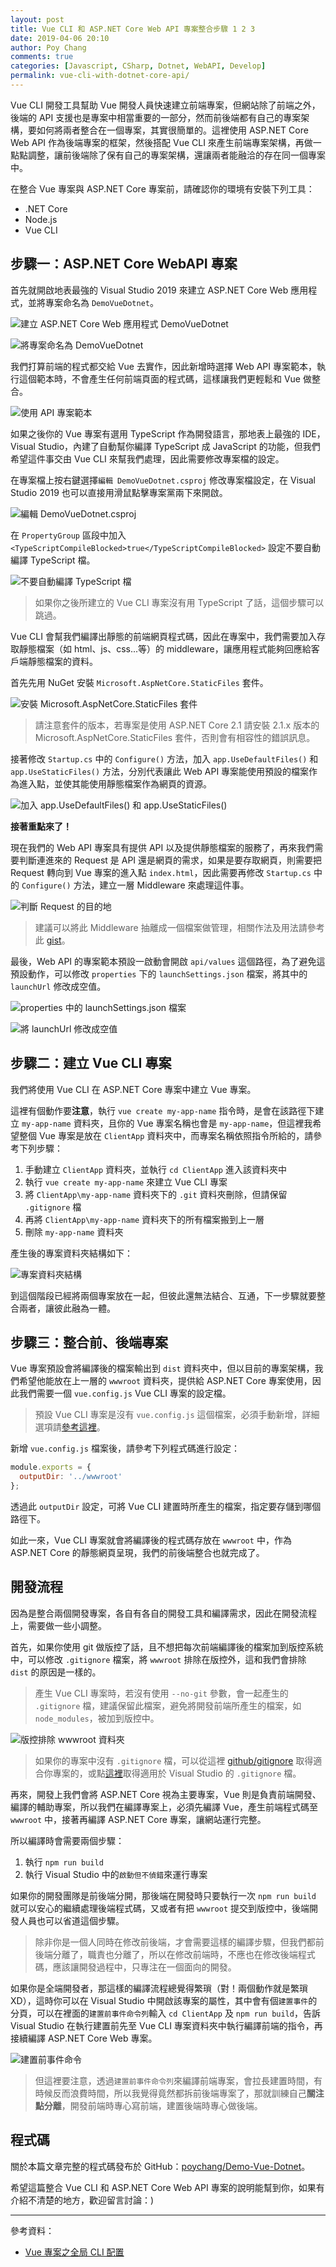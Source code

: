 ```yaml
---
layout: post
title: Vue CLI 和 ASP.NET Core Web API 專案整合步驟 1 2 3
date: 2019-04-06 20:10
author: Poy Chang
comments: true
categories: [Javascript, CSharp, Dotnet, WebAPI, Develop]
permalink: vue-cli-with-dotnet-core-api/
---
```


Vue CLI 開發工具幫助 Vue 開發人員快速建立前端專案，但網站除了前端之外，後端的 API 支援也是專案中相當重要的一部分，然而前後端都有自己的專案架構，要如何將兩者整合在一個專案，其實很簡單的。這裡使用 ASP.NET Core Web API 作為後端專案的框架，然後搭配 Vue CLI 來產生前端專案架構，再做一點點調整，讓前後端除了保有自己的專案架構，還讓兩者能融洽的存在同一個專案中。

在整合 Vue 專案與 ASP.NET Core 專案前，請確認你的環境有安裝下列工具：

- .NET Core
- Node.js
- Vue CLI

## 步驟一：ASP.NET Core WebAPI 專案

首先就開啟地表最強的 Visual Studio 2019 來建立 ASP.NET Core Web 應用程式，並將專案命名為 `DemoVueDotnet`。

![建立 ASP.NET Core Web 應用程式 DemoVueDotnet](https://i.imgur.com/2udr4My.png)

![將專案命名為 DemoVueDotnet](https://i.imgur.com/ndLK1PG.png)

我們打算前端的程式都交給 Vue 去實作，因此新增時選擇 Web API 專案範本，執行這個範本時，不會產生任何前端頁面的程式碼，這樣讓我們更輕鬆和 Vue 做整合。

![使用 API 專案範本](https://i.imgur.com/azPyHob.png)

如果之後你的 Vue 專案有選用 TypeScript 作為開發語言，那地表上最強的 IDE，Visual Studio，內建了自動幫你編譯 TypeScript 成 JavaScript 的功能，但我們希望這件事交由 Vue CLI 來幫我們處理，因此需要修改專案檔的設定。

在專案檔上按右鍵選擇`編輯 DemoVueDotnet.csproj` 修改專案檔設定，在 Visual Studio 2019 也可以直接用滑鼠點擊專案黨兩下來開啟。

![編輯 DemoVueDotnet.csproj](https://i.imgur.com/7ACBAUO.png)

在 `PropertyGroup` 區段中加入 `<TypeScriptCompileBlocked>true</TypeScriptCompileBlocked>` 設定不要自動編譯 TypeScript 檔。

![不要自動編譯 TypeScript 檔](https://i.imgur.com/MdH7p2V.png)

> 如果你之後所建立的 Vue CLI 專案沒有用 TypeScript 了話，這個步驟可以跳過。

Vue CLI 會幫我們編譯出靜態的前端網頁程式碼，因此在專案中，我們需要加入存取靜態檔案（如 html、js、css...等）的 middleware，讓應用程式能夠回應給客戶端靜態檔案的資料。

首先先用 NuGet 安裝 `Microsoft.AspNetCore.StaticFiles` 套件。

![安裝 Microsoft.AspNetCore.StaticFiles 套件](https://i.imgur.com/EigOtEe.png)

> 請注意套件的版本，若專案是使用 ASP.NET Core 2.1 請安裝 2.1.x 版本的 Microsoft.AspNetCore.StaticFiles 套件，否則會有相容性的錯誤訊息。

接著修改 `Startup.cs` 中的 `Configure()` 方法，加入 `app.UseDefaultFiles()` 和 `app.UseStaticFiles()` 方法，分別代表讓此 Web API 專案能使用預設的檔案作為進入點，並使其能使用靜態檔案作為網頁的資源。

![加入 app.UseDefaultFiles() 和 app.UseStaticFiles()](https://i.imgur.com/fyzzYdw.png)

**接著重點來了！**

現在我們的 Web API 專案具有提供 API 以及提供靜態檔案的服務了，再來我們需要判斷連進來的 Request 是 API 還是網頁的需求，如果是要存取網頁，則需要把 Request 轉向到 Vue 專案的進入點 `index.html`，因此需要再修改 `Startup.cs` 中的 `Configure()` 方法，建立一層 Middleware 來處理這件事。

![判斷 Request 的目的地](https://i.imgur.com/i4aQNFp.png)

> 建議可以將此 Middleware 抽離成一個檔案做管理，相關作法及用法請參考此 [gist](https://gist.github.com/poychang/c98f5b35e11f56ad22ff6de6ab09974d)。

最後，Web API 的專案範本預設一啟動會開啟 `api/values` 這個路徑，為了避免這預設動作，可以修改 `properties` 下的 `launchSettings.json` 檔案，將其中的 `launchUrl` 修改成空值。

![properties 中的 launchSettings.json 檔案](https://i.imgur.com/OmIKCvy.pngz)

![將 launchUrl 修改成空值](https://i.imgur.com/g6dQ2v9.png)

## 步驟二：建立 Vue CLI 專案

我們將使用 Vue CLI 在 ASP.NET Core 專案中建立 Vue 專案。

這裡有個動作要**注意**，執行 `vue create my-app-name` 指令時，是會在該路徑下建立 `my-app-name` 資料夾，且你的 Vue 專案名稱也會是 `my-app-name`，但這裡我希望整個 Vue 專案是放在 `ClientApp` 資料夾中，而專案名稱依照指令所給的，請參考下列步驟：

1. 手動建立 `ClientApp` 資料夾，並執行 `cd ClientApp` 進入該資料夾中
2. 執行 `vue create my-app-name` 來建立 Vue CLI 專案
3. 將 `ClientApp\my-app-name` 資料夾下的 `.git` 資料夾刪除，但請保留 `.gitignore` 檔
4. 再將 `ClientApp\my-app-name` 資料夾下的所有檔案搬到上一層
5. 刪除 `my-app-name` 資料夾

產生後的專案資料夾結構如下：

![專案資料夾結構](https://i.imgur.com/AKim6fS.png)

到這個階段已經將兩個專案放在一起，但彼此還無法結合、互通，下一步驟就要整合兩者，讓彼此融為一體。

## 步驟三：整合前、後端專案

Vue 專案預設會將編譯後的檔案輸出到 `dist` 資料夾中，但以目前的專案架構，我們希望他能放在上一層的 `wwwroot` 資料夾，提供給 ASP.NET Core 專案使用，因此我們需要一個 `vue.config.js` Vue CLI 專案的設定檔。

> 預設 Vue CLI 專案是沒有 `vue.config.js` 這個檔案，必須手動新增，詳細選項請[參考這裡](https://cli.vuejs.org/zh/config/)。

新增 `vue.config.js` 檔案後，請參考下列程式碼進行設定：

```javascript
module.exports = {
  outputDir: '../wwwroot'
};
```

透過此 `outputDir` 設定，可將 Vue CLI 建置時所產生的檔案，指定要存儲到哪個路徑下。

如此一來，Vue CLI 專案就會將編譯後的程式碼存放在 `wwwroot` 中，作為 ASP.NET Core 的靜態網頁呈現，我們的前後端整合也就完成了。

## 開發流程

因為是整合兩個開發專案，各自有各自的開發工具和編譯需求，因此在開發流程上，需要做一些小調整。

首先，如果你使用 git 做版控了話，且不想把每次前端編譯後的檔案加到版控系統中，可以修改 `.gitignore` 檔案，將 `wwwroot` 排除在版控外，這和我們會排除 `dist` 的原因是一樣的。

> 產生 Vue CLI 專案時，若沒有使用 `--no-git` 參數，會一起產生的 `.gitignore` 檔，建議保留此檔案，避免將開發前端所產生的檔案，如 `node_modules`，被加到版控中。

![版控排除 wwwroot 資料夾](https://i.imgur.com/aI3MlBY.png)

> 如果你的專案中沒有 `.gitignore` 檔，可以從這裡 [github/gitignore](https://github.com/github/gitignore) 取得適合你專案的，或點[這裡](https://github.com/github/gitignore/blob/master/VisualStudio.gitignore)取得適用於 Visual Studio 的 `.gitignore` 檔。

再來，開發上我們會將 ASP.NET Core 視為主要專案，Vue 則是負責前端開發、編譯的輔助專案，所以我們在編譯專案上，必須先編譯 Vue，產生前端程式碼至 `wwwroot` 中，接著再編譯 ASP.NET Core 專案，讓網站運行完整。

所以編譯時會需要兩個步驟：

1. 執行 `npm run build`
2. 執行 Visual Studio 中的`啟動但不偵錯`來運行專案

如果你的開發團隊是前後端分開，那後端在開發時只要執行一次 `npm run build` 就可以安心的繼續處理後端程式碼，又或者有把 `wwwroot` 提交到版控中，後端開發人員也可以省道這個步驟。

> 除非你是一個人同時在修改前後端，才會需要這樣的編譯步驟，但我們都前後端分離了，職責也分離了，所以在修改前端時，不應也在修改後端程式碼，應該讓開發過程中，只專注在一個面向的開發。

如果你是全端開發者，那這樣的編譯流程總覺得繁瑣（對！兩個動作就是繁瑣 XD），這時你可以在 Visual Studio 中開啟該專案的屬性，其中會有個`建置事件`的分頁，可以在裡面的`建置前事件命令列`輸入 `cd ClientApp` 及 `npm run build`，告訴 Visual Studio 在執行建置前先至 Vue CLI 專案資料夾中執行編譯前端的指令，再接續編譯 ASP.NET Core Web 專案。

![建置前事件命令](https://i.imgur.com/U61DGHt.png)

> 但這裡要注意，透過`建置前事件命令列`來編譯前端專案，會拉長建置時間，有時候反而浪費時間，所以我覺得竟然都拆前後端專案了，那就訓練自己**關注點分離**，開發前端時專心寫前端，建置後端時專心做後端。

## 程式碼

關於本篇文章完整的程式碼發布於 GitHub：[poychang/Demo-Vue-Dotnet](https://github.com/poychang/Demo-Vue-Dotnet)。

希望這篇整合 Vue CLI 和 ASP.NET Core Web API 專案的說明能幫到你，如果有介紹不清楚的地方，歡迎留言討論：)

---

參考資料：

- [Vue 專案之全局 CLI 配置](https://cli.vuejs.org/zh/config/)

